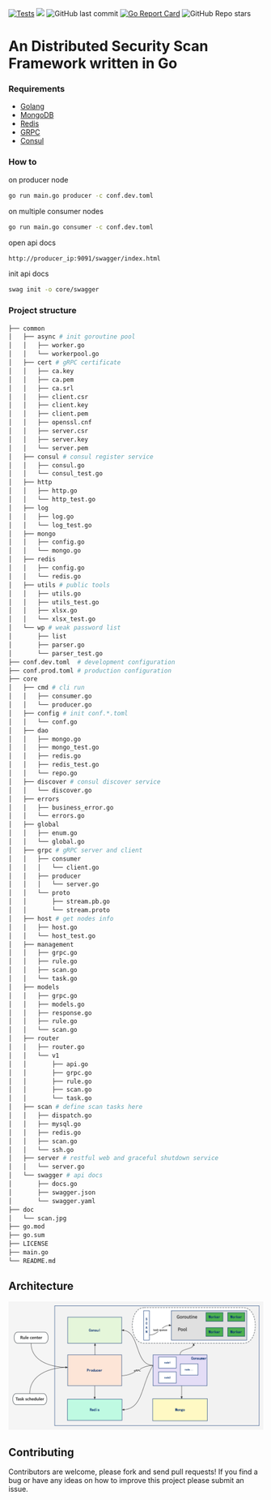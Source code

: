 [![Tests](https://github.com/xxddpac/dss/actions/workflows/ci.yml/badge.svg?branch=main)](https://github.com/xxddpac/dss/actions/workflows/ci.yml)
<img src="https://img.shields.io/github/go-mod/go-version/xxddpac/dss.svg?style=flat-square">
<img alt="GitHub last commit" src="https://img.shields.io/github/last-commit/xxddpac/dss?style=flat-square">
<a href="https://goreportcard.com/report/github.com/xxddpac/dss"><img alt="Go Report Card" src="https://goreportcard.com/badge/github.com/xxddpac/dss"/></a>
<img alt="GitHub Repo stars" src="https://img.shields.io/github/stars/xxddpac/dss?style=social">

# An Distributed Security Scan Framework written in Go

### Requirements

- [Golang](https://go.dev/doc/install)
- [MongoDB](https://docs.mongodb.com/manual/installation/)
- [Redis](https://redis.io/docs/getting-started/installation/)
- [GRPC](https://grpc.io/docs/languages/go/quickstart/)
- [Consul](https://developer.hashicorp.com/consul/docs)

### How to

on producer node

```bash
go run main.go producer -c conf.dev.toml
```

on multiple consumer nodes

```bash
go run main.go consumer -c conf.dev.toml
```

open api docs

```bash
http://producer_ip:9091/swagger/index.html
```

init api docs

```bash
swag init -o core/swagger
```

### Project structure

```bash
├── common
│   ├── async # init goroutine pool
│   │   ├── worker.go
│   │   └── workerpool.go
│   ├── cert # gRPC certificate
│   │   ├── ca.key
│   │   ├── ca.pem
│   │   ├── ca.srl
│   │   ├── client.csr
│   │   ├── client.key
│   │   ├── client.pem
│   │   ├── openssl.cnf
│   │   ├── server.csr
│   │   ├── server.key
│   │   └── server.pem
│   ├── consul # consul register service
│   │   ├── consul.go
│   │   └── consul_test.go
│   ├── http
│   │   ├── http.go
│   │   └── http_test.go
│   ├── log
│   │   ├── log.go
│   │   └── log_test.go
│   ├── mongo
│   │   ├── config.go
│   │   └── mongo.go
│   ├── redis
│   │   ├── config.go
│   │   └── redis.go
│   ├── utils # public tools
│   │   ├── utils.go
│   │   ├── utils_test.go
│   │   ├── xlsx.go
│   │   └── xlsx_test.go
│   └── wp # weak password list
│       ├── list
│       ├── parser.go
│       └── parser_test.go
├── conf.dev.toml  # development configuration
├── conf.prod.toml # production configuration
├── core
│   ├── cmd # cli run 
│   │   ├── consumer.go
│   │   └── producer.go
│   ├── config # init conf.*.toml
│   │   └── conf.go
│   ├── dao
│   │   ├── mongo.go
│   │   ├── mongo_test.go
│   │   ├── redis.go
│   │   ├── redis_test.go
│   │   └── repo.go
│   ├── discover # consul discover service
│   │   └── discover.go
│   ├── errors
│   │   ├── business_error.go
│   │   └── errors.go
│   ├── global
│   │   ├── enum.go
│   │   └── global.go
│   ├── grpc # gRPC server and client
│   │   ├── consumer
│   │   │   └── client.go
│   │   ├── producer
│   │   │   └── server.go
│   │   └── proto
│   │       ├── stream.pb.go
│   │       └── stream.proto
│   ├── host # get nodes info 
│   │   ├── host.go
│   │   └── host_test.go
│   ├── management
│   │   ├── grpc.go
│   │   ├── rule.go
│   │   ├── scan.go
│   │   └── task.go
│   ├── models
│   │   ├── grpc.go
│   │   ├── models.go
│   │   ├── response.go
│   │   ├── rule.go
│   │   └── scan.go
│   ├── router
│   │   ├── router.go
│   │   └── v1
│   │       ├── api.go
│   │       ├── grpc.go
│   │       ├── rule.go
│   │       ├── scan.go
│   │       └── task.go
│   ├── scan # define scan tasks here
│   │   ├── dispatch.go
│   │   ├── mysql.go
│   │   ├── redis.go
│   │   ├── scan.go
│   │   └── ssh.go
│   ├── server # restful web and graceful shutdown service
│   │   └── server.go
│   └── swagger # api docs
│       ├── docs.go
│       ├── swagger.json
│       └── swagger.yaml
├── doc
│   └── scan.jpg
├── go.mod
├── go.sum
├── LICENSE
├── main.go
└── README.md
```

## Architecture

![img](doc/scan.jpg)

## Contributing

Contributors are welcome, please fork and send pull requests! If you find a bug
or have any ideas on how to improve this project please submit an issue.

